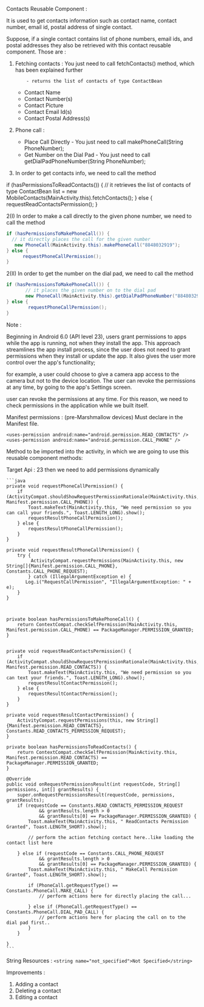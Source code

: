 Contacts Reusable Component :

 It is used to get contacts information such as contact name, contact number, email id, postal address of single
 contact.


 Suppose, if a single contact contains list of phone numbers, email ids, and postal addresses they also be retrieved
 with this contact reusable component.
 Those are :
 1. Fetching contacts : You just need to call fetchContacts() method, which has been explained further

            - returns the list of contacts of type ContactBean

    - Contact Name
    - Contact Number(s)
    - Contact Picture
    - Contact Email Id(s)
    - Contact Postal Address(s)

 2. Phone call :

    - Place Call Directly - You just need to call makePhoneCall(String PhoneNumber);
    - Get Number on the Dial Pad - You just need to call getDialPadPhoneNumber(String PhoneNumber);


 1. In order to get contacts info, we need to call the method

  if (hasPermissionsToReadContacts()) {
        // it retrieves the list of contacts of type ContactBean
       list = new MobileContacts(MainActivity.this).fetchContacts();
  } else {
         requestReadContactsPermission();
  }

 2(I) In order to make a call directly to the given phone number, we need to call the method
  ```java
  if (hasPermissionsToMakePhoneCall()) {
    // it directly places the call for the given number
     new PhoneCall(MainActivity.this).makePhoneCall("8848032919");
  } else {
        requestPhoneCallPermission();
  }
  ```
  2(II) In order to get the number on the dial pad, we need to call the method
   ```java
   if (hasPermissionsToMakePhoneCall()) {
          // it places the given number on to the dial pad
          new PhoneCall(MainActivity.this).getDialPadPhoneNumber("8848032919");
   } else {
           requestPhoneCallPermission();
   }
   ```
Note :

Beginning in Android 6.0 (API level 23), users grant permissions to apps while the app is running, not when they install the app.
This approach streamlines the app install process, since the user does not need to grant permissions when they install or update the app.
It also gives the user more control over the app's functionality;

for example, a user could choose to give a camera app access to the camera but not to the device location.
The user can revoke the permissions at any time, by going to the app's Settings screen.

user can revoke the permissions at any time. For this reason, we need to check permissions in the application
while we built itself.

Manifest permissions : (pre-Marshmallow devices) Must declare in the Manifest file.

    <uses-permission android:name="android.permission.READ_CONTACTS" />
    <uses-permission android:name="android.permission.CALL_PHONE" />


Method to be imported into the activity, in which we are going to use this reusable component methods:

Target Api : 23 then we need to add permissions dynamically

    ```java
    private void requestPhoneCallPermission() {
        if (ActivityCompat.shouldShowRequestPermissionRationale(MainActivity.this, Manifest.permission.CALL_PHONE)) {
            Toast.makeText(MainActivity.this, "We need permission so you can call your friends.", Toast.LENGTH_LONG).show();
            requestResultPhoneCallPermission();
        } else {
            requestResultPhoneCallPermission();
        }
    }

    private void requestResultPhoneCallPermission() {
        try {
             ActivityCompat.requestPermissions(MainActivity.this, new String[]{Manifest.permission.CALL_PHONE}, Constants.CALL_PHONE_REQUEST);
            } catch (IllegalArgumentException e) {
           Log.i("RequestCallPermission", "IllegalArgumentException: " + e);
        }
    }



    private boolean hasPermissionsToMakePhoneCall() {
        return ContextCompat.checkSelfPermission(MainActivity.this, Manifest.permission.CALL_PHONE) == PackageManager.PERMISSION_GRANTED;
    }


    private void requestReadContactsPermission() {
        if (ActivityCompat.shouldShowRequestPermissionRationale(MainActivity.this, Manifest.permission.READ_CONTACTS)) {
            Toast.makeText(MainActivity.this, "We need permission so you can text your friends.", Toast.LENGTH_LONG).show();
            requestResultContactPermission();
        } else {
            requestResultContactPermission();
        }
    }

    private void requestResultContactPermission() {
        ActivityCompat.requestPermissions(this, new String[]{Manifest.permission.READ_CONTACTS}, Constants.READ_CONTACTS_PERMISSION_REQUEST);
    }

    private boolean hasPermissionsToReadContacts() {
        return ContextCompat.checkSelfPermission(MainActivity.this, Manifest.permission.READ_CONTACTS) == PackageManager.PERMISSION_GRANTED;
    }

    @Override
    public void onRequestPermissionsResult(int requestCode, String[] permissions, int[] grantResults) {
        super.onRequestPermissionsResult(requestCode, permissions, grantResults);
        if (requestCode == Constants.READ_CONTACTS_PERMISSION_REQUEST
                && grantResults.length > 0
                && grantResults[0] == PackageManager.PERMISSION_GRANTED) {
            Toast.makeText(MainActivity.this, " ReadContacts Permission Granted", Toast.LENGTH_SHORT).show();

            // perform the action fetching contact here..like loading the contact list here

        } else if (requestCode == Constants.CALL_PHONE_REQUEST
                && grantResults.length > 0
                && grantResults[0] == PackageManager.PERMISSION_GRANTED) {
            Toast.makeText(MainActivity.this, " MakeCall Permission Granted", Toast.LENGTH_SHORT).show();

            if (PhoneCall.getRequestType() == Constants.PhoneCall.MAKE_CALL) {
                // perform actions here for directly placing the call...

            } else if (PhoneCall.getRequestType() == Constants.PhoneCall.DIAL_PAD_CALL) {
                // perform actions here for placing the call on to the dial pad first..
            }
        }

    }
    ```
String Resources : `<string name="not_specified">Not Specified</string>`

 Improvements :

 1. Adding a contact
 2. Deleting a contact
 3. Editing a contact



